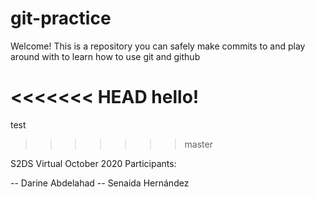# git-practice

Welcome! This is a repository you can safely make commits to and play around with to learn how to use git and github

<<<<<<< HEAD
hello!
=======
test
>>>>>>> master

S2DS Virtual October 2020 Participants:

-- Darine Abdelahad
-- Senaida Hernández
